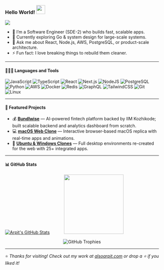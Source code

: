 ### Hello World! <img src="https://github.com/sciencepal/sciencepal/blob/master/assets/Hi.gif" width="29px">
![](https://komarev.com/ghpvc/?username=alsoarpit&label=Profile%20Visits&color=blue&style=for-the-badge)

- 🔭 I’m a Software Engineer (SDE-2) who builds fast, scalable apps.  
- 🌱 Currently exploring Go & system design for large-scale systems.  
- 💬 Ask me about React, Node.js, AWS, PostgreSQL, or product-scale architecture.  
- ⚡ Fun fact: I love breaking things to rebuild them cleaner.  

---

#### 👨🏻‍💻 Languages and Tools  

![JavaScript](https://img.shields.io/badge/javascript-%23323330.svg?style=for-the-badge&logo=javascript&logoColor=%23F7DF1E)
![TypeScript](https://img.shields.io/badge/TypeScript-007ACC?style=for-the-badge&logo=typescript&logoColor=white)
![React](https://img.shields.io/badge/react-%2320232a.svg?style=for-the-badge&logo=react&logoColor=%2361DAFB)
![Next.js](https://img.shields.io/badge/Next.js-000000?style=for-the-badge&logo=next.js&logoColor=white)
![NodeJS](https://img.shields.io/badge/node.js-6DA55F?style=for-the-badge&logo=node.js&logoColor=white)
![PostgreSQL](https://img.shields.io/badge/PostgreSQL-336791?style=for-the-badge&logo=postgresql&logoColor=white)
![Python](https://img.shields.io/badge/python-%2314354C.svg?style=for-the-badge&logo=python&logoColor=white)
![AWS](https://img.shields.io/badge/AWS-%23FF9900.svg?style=for-the-badge&logo=amazon-aws&logoColor=white)
![Docker](https://img.shields.io/badge/Docker-3178C6?style=for-the-badge&logo=docker&logoColor=white)
![Redis](https://img.shields.io/badge/Redis-D9281A?style=for-the-badge&logo=redis&logoColor=white)
![GraphQL](https://img.shields.io/badge/GraphQL-E10098?style=for-the-badge&logo=graphql&logoColor=white)
![TailwindCSS](https://img.shields.io/badge/Tailwind-38B2AC?style=for-the-badge&logo=tailwind-css&logoColor=white)
![Git](https://img.shields.io/badge/git-%23F05033.svg?style=for-the-badge&logo=git&logoColor=white)
![Linux](https://img.shields.io/badge/Linux-FCC624?style=for-the-badge&logo=linux&logoColor=black)

---

#### 🚀 Featured Projects  

- 💰 **[Bundlwise](https://bundlwise.com)** — AI-powered fintech platform backed by IIM Kozhikode; built scalable backend and analytics dashboard from scratch.  
- 💻 **[macOS Web Clone](https://arpitmaurya-mac-os-clone.netlify.app)** — Interactive browser-based macOS replica with real-time apps and animations.  
- 🧠 **[Ubuntu & Windows Clones](https://ubuntu-clone-aryo.web.app)** — Full desktop environments re-created for the web with 25+ integrated apps.  


---

#### 📊 GitHub Stats  

[![Arpit's GitHub Stats](https://github-readme-stats.vercel.app/api?username=alsoarpit&show_icons=true&theme=radical)](https://github-readme-stats.vercel.app/api?username=alsoarpit&show_icons=true&theme=radical)
&nbsp;&nbsp;&nbsp;&nbsp;&nbsp;&nbsp;&nbsp;&nbsp;&nbsp;&nbsp;
<img src="https://github.com/qxprakash/sciencepal/blob/master/assets/saved.gif" width="195">

<p align="center">
  <img src="https://github-profile-trophy.vercel.app/?username=alsoarpit&theme=radical&no-frame=true&no-bg=true&row=1&margin-w=15" alt="GitHub Trophies"/>
</p>

---

⭐ *Thanks for visiting! Check out my work at [alsoarpit.com](https://alsoarpit.com) or drop a ⭐ if you liked it!*
